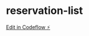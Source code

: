 # reservation-list

[Edit in Codeflow ⚡️](https://stackblitz.com/~/github.com/chan-00/reservation-list)